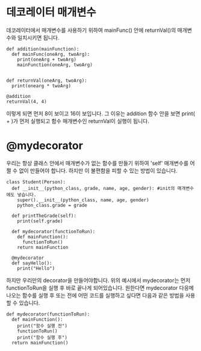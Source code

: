 
# 데코레이터 매개변수
데코레이터에서 매개변수를 사용하기 위하여 mainFunc() 안에 returnVal()의 매개변수와 일치시키면 됩니다.

```
def addition(mainFunction):
  def mainFunc(oneArg, twoArg):
    print(oneArg + twoArg)
    mainFunction(oneArg, twoArg)


def returnVal(oneArg, twoArg):
  print(onearg * twoArg)

@addition
returnVal(4, 4)
```

이렇게 되면 먼저 8이 보이고 16이 보입니다. 그 이유는 addition 함수 안을 보면 print( + )가 먼저 실행되고 함수 매개변수인 returnVal이 실행이 됩니다.

# @mydecorator
우리는 항상 클래스 안에서 매개변수가 없는 함수를 만들기 위하여 'self' 매개변수를 어쩔 수 없이 만들어야 합니다. 하지만 이 불편함을 피할 수 있는 방법이 있습니다.

```
class Student(Person):
  def __init__(python_class, grade, name, age, gender): #init의 매개변수에도 넣습니다.
    super().__init__(python_class, name, age, gender)
    python_class.grade = grade

  def printTheGrade(self):
    print(self.grade)

  def mydecorator(functionToRun):
    def mainFunction():
      functionToRun()
    return mainFunction

  @mydecorator
  def sayHello():
    print("Hello")
```

하지만 우리만의 decorator을 만들어야합니다. 위의 예시에서 mydecorator는 먼저 functionToRun을 실행 후 바로 끝나게 되어있습니다. 원한다면 mydecorator 다응메 나오는 함수를 실행 후 또는 전에 어떤 코드를 실행하고 싶다면 다음과 같은 방법을 사용할 수 있습니다.

```
def mydecorator(functionToRun):
  def mainFunction():
    print("함수 실행 전")
    functionToRun()
    print("함수 실행 후")
  return mainFunction()
```
